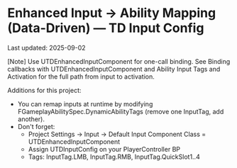 # Enhanced Input → Ability Mapping (Data-Driven) — TD Input Config

Last updated: 2025-09-02

[Note] Use UTDEnhancedInputComponent for one-call binding. See Binding callbacks with UTDEnhancedInputComponent and Ability Input Tags and Activation for the full path from input to activation.

Additions for this project:
- You can remap inputs at runtime by modifying FGameplayAbilitySpec.DynamicAbilityTags (remove one InputTag, add another).
- Don't forget:
  - Project Settings → Input → Default Input Component Class = UTDEnhancedInputComponent
  - Assign UTDInputConfig on your PlayerController BP
  - Tags: InputTag.LMB, InputTag.RMB, InputTag.QuickSlot1..4